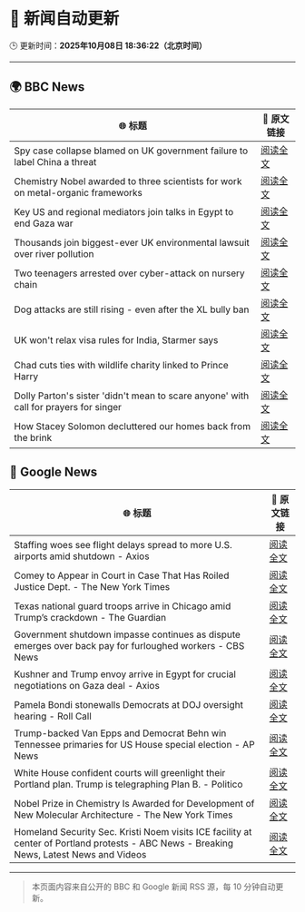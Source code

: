 # 🧠 新闻自动更新

🕒 更新时间：**2025年10月08日 18:36:22（北京时间）**

---

## 🌍 BBC News

| 🌐 标题 | 🔗 原文链接 |
|--------|-------------|
| Spy case collapse blamed on UK government failure to label China a threat | [阅读全文](https://www.bbc.com/news/articles/cy8rl7e7xp3o?at_medium=RSS&at_campaign=rss) |
| Chemistry Nobel awarded to three scientists for work on metal-organic frameworks | [阅读全文](https://www.bbc.com/news/articles/c0r0l742kpjo?at_medium=RSS&at_campaign=rss) |
| Key US and regional mediators join talks in Egypt to end Gaza war | [阅读全文](https://www.bbc.com/news/articles/cdjzvlxp8mjo?at_medium=RSS&at_campaign=rss) |
| Thousands join biggest-ever UK environmental lawsuit over river pollution | [阅读全文](https://www.bbc.com/news/articles/crrj4qqqy7po?at_medium=RSS&at_campaign=rss) |
| Two teenagers arrested over cyber-attack on nursery chain | [阅读全文](https://www.bbc.com/news/articles/cpvlgzk0xvpo?at_medium=RSS&at_campaign=rss) |
| Dog attacks are still rising - even after the XL bully ban | [阅读全文](https://www.bbc.com/news/articles/cvgvy2yyv8mo?at_medium=RSS&at_campaign=rss) |
| UK won't relax visa rules for India, Starmer says | [阅读全文](https://www.bbc.com/news/articles/c9wdzryk477o?at_medium=RSS&at_campaign=rss) |
| Chad cuts ties with wildlife charity linked to Prince Harry | [阅读全文](https://www.bbc.com/news/articles/c07v3kgy2lko?at_medium=RSS&at_campaign=rss) |
| Dolly Parton's sister 'didn't mean to scare anyone' with call for prayers for singer | [阅读全文](https://www.bbc.com/news/articles/cjd1m3y00dxo?at_medium=RSS&at_campaign=rss) |
| How Stacey Solomon decluttered our homes back from the brink | [阅读全文](https://www.bbc.com/news/articles/cp8jzdzmqgro?at_medium=RSS&at_campaign=rss) |

## 📰 Google News

| 🌐 标题 | 🔗 原文链接 |
|--------|-------------|
| Staffing woes see flight delays spread to more U.S. airports amid shutdown - Axios | [阅读全文](https://news.google.com/rss/articles/CBMikAFBVV95cUxPM3J4aXZMNlp2djgza01SVkpvVzlmZ3FfbUlQUXoweDdJRF9DOWJ1cDBXeWlYbDAwTkRfOG9mYWdzeFo4N0NLb1dBallGX0hRdTNPSlJScEMtMF9pbjlvUmFVMFF3MHJQNWNSbktkNkJVNHU2ZmFOcENZeHkxQkMtUHYwaGN0NzF6YUhmRkZTaFA?oc=5) |
| Comey to Appear in Court in Case That Has Roiled Justice Dept. - The New York Times | [阅读全文](https://news.google.com/rss/articles/CBMigAFBVV95cUxOMmZpaDFGWjRScmtJNmJuSzRMSElnMVBfdkNoYVNrRFAxNTZYVTRhRXJUZ1VUNTdQcFdBMFlkcGVYR1huM2pCTjB3MGhtX28zOEFsa1E4THN1bGtqRUJGQWNFTUJINFhkNWZ3aEZXTHgwTndjRnh4TmNJMV85SWVFeA?oc=5) |
| Texas national guard troops arrive in Chicago amid Trump’s crackdown - The Guardian | [阅读全文](https://news.google.com/rss/articles/CBMikwFBVV95cUxPRUt0b0hrRTQwcHYxeEp3VFlkTENuUWVVeUN0dk1vN1NXcDV3RW9yVldmTndQWGI4REU5dXRld1VJa0RfTmJ3WW1OYmRERmppMkszel95a0dHS2VsTU41WHNsQ0VfUzJLeDl5cmdNc0tBa3VEOERlcEJhU0xIZ0pPUFRXNnJuMGVIRVZqSVJHMTZlaVk?oc=5) |
| Government shutdown impasse continues as dispute emerges over back pay for furloughed workers - CBS News | [阅读全文](https://news.google.com/rss/articles/CBMiqgFBVV95cUxNMTQtMEFxRS1MaW9FMUxRdlhqRlBJMmx1Y2RwempQRkQ3Y0xJd2hic2hja05ZY3ZfeFR1M1N3eDk3WXRQTDJ1dFdDUWZJOGlfLS1WTG9vcTdOVmNwX1diY29WY19VTFhKeW0zWFJSaE9COXlBU0dtUDNlV0VwVmJrZ2tWUlFBdURrdE1NWU9OcGlDQVRKZTVVQThfeVFTb3MwV0FZN3JaMldrZ9IBrwFBVV95cUxQY2Ftak03UnhZN3hvMHhnZEgwREh6VXd2YnZmZ1doYlk3S01YOUF5d3paZzBMWklGalk2U0F0S0F3VDNCQXBmS01raVhZRzRUanRlb0dGbDk5ZzhzRExvSFl4NnlKZzRkbzdnOHRURjNLamg5OUZpT1UyaFp4TlpCOXBIU2NyYUlKN3RWNE1tcXBBU19DbV9EUDZLTWRhUXRIOHRacVkzVnlfanZWbEow?oc=5) |
| Kushner and Trump envoy arrive in Egypt for crucial negotiations on Gaza deal - Axios | [阅读全文](https://news.google.com/rss/articles/CBMimgFBVV95cUxQWkJPaGFvSTlmOHV3ZTNnRF92dUJuX0tya3JjVzFUalVwODVnQW1OSDY2VHFMblBMRG85YURObEZVakVXZENmZDNWclJyWnVtTU1XbDZsNVctcWFUbHA3ek1NRGRLQkR3SG01WkJ6S0ktS2dOQU5IdVFWNnBSUlEzSHIyTlJKZWwwVTlkcjJoQTdJejFDb015UHpn?oc=5) |
| Pamela Bondi stonewalls Democrats at DOJ oversight hearing - Roll Call | [阅读全文](https://news.google.com/rss/articles/CBMilgFBVV95cUxOOFc4dVBteXJoamhpYy04YmVhU3JQV2h6SWxiUVBURUx3UFIzY2U5QmE3VDViLXMwWTdDQ2FXMEhLX0UyR0htX3pkSV9MbnU0RFRrRXNOalQ2V0JEVXFrZW1MemdWbGVZa1NXeUctbWhEY09sZU9BclFMOUtTSU5SeUowX3M3aDFBWFR3SmhhMXRtNkc2dGc?oc=5) |
| Trump-backed Van Epps and Democrat Behn win Tennessee primaries for US House special election - AP News | [阅读全文](https://news.google.com/rss/articles/CBMisAFBVV95cUxNSkFHd2pTd3l3Y2h4dW52NDJkaVNnSE12UWZrLWwyY2xNc2VFNnh5SFNFVThlbS0xQVFfbV9SdWNlakgxNVJJNzhhRmhBTXcxeWhyT1B3SVpyNEhmSWI5bDYxZkJPaXNKWHQyekNkNHVyc2JOU19zTDU2ZTIzUzlUeEVTVXM5QnBndUpOaTVtc1Z4cGdxUUZkVHlqVkxoeWVZVVN5THZQSVFUNFRQOHNNeA?oc=5) |
| White House confident courts will greenlight their Portland plan. Trump is telegraphing Plan B. - Politico | [阅读全文](https://news.google.com/rss/articles/CBMi2wFBVV95cUxQSndMaVpuRXVnYndheGJzQi1EVkllTjRpUFlTQ2tERXJwSXBITEtKc3hrbFFMS3p4RHZqRUdYM3ZUbWdwalZleERtVXBLWEkyaUpGSlN1VEdnYWs0U0xkSVlCUDlldm55ejZJWk9sNlZCMHB2M2VFZVNqdGgxSUxBMGZJUm9odlFKZ1NmeXh5T3FyOEJjSjI3SlB1UVdBSkNSazIteFVpQkNtamItd1ItWFNfRFltMzVhWndndC1QelUtdy1JTDBDZXhSWWYwWFV3RmtrcXd3cTU4Y2s?oc=5) |
| Nobel Prize in Chemistry Is Awarded for Development of New Molecular Architecture - The New York Times | [阅读全文](https://news.google.com/rss/articles/CBMieEFVX3lxTE00ZFROaU5VNVVOTXJJc0xHZkpYWFFTTGVLcjE2bloxQW9RYVhTVHZOMktPWE1UcEc0Mkl6OEpTUzBCV1NhdFBXcnJHTTZZLXpEd0FjN3BLUk11ZWtyamJkc29rZUVMSEhXUXdqR0NVS3dfc1hDdlM2OQ?oc=5) |
| Homeland Security Sec. Kristi Noem visits ICE facility at center of Portland protests - ABC News - Breaking News, Latest News and Videos | [阅读全文](https://news.google.com/rss/articles/CBMihAFBVV95cUxOLVRpcnBiVmg5UkY5SDh4ajdlY25kZk5Gd1VZbUdQQUZyQjFtd0RHaDJ5cjFuTzFSTFhoaGpuYVFXU0tMU2dsNktsb2ZqRzRCc1JoZk9GZlFvdTB5dVhHTFkwSU1OTWpIdGY4MGw1cWNLMmhKTTdaSDBtNV9tYXJpdW10eXrSAYoBQVVfeXFMUFFjOU9td3RKZ2k0bFVFUjZWcVBwN1d3OUpXNkRlaGc4cktCUTE3OFk0SmJZLXNsTzZwZXpsbDR4NmQ3Zm1Mc0RVSEFwYzZkTWdCbU5LQTFDT3ZfUG1BVFNleXRMTU5lUjVsTVBtTUEtc2ZGSEo0SExwQ0EwWUpzcHhDSzBmUTBhUjh3?oc=5) |

---
> 本页面内容来自公开的 BBC 和 Google 新闻 RSS 源，每 10 分钟自动更新。